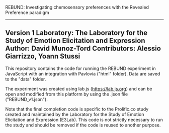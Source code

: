 REBUND: Investigating chemosensory preferences with the Revealed Preference paradigm


-----------
Version 1
Laboratory: The Laboratory for the Study of Emotion Elicitation and Expression
Author: David Munoz-Tord
Contributors: Alessio Giarrizzo, Yoann Stussi
-----------


This repository contains the code for running the REBUND experiment in JavaScript with an integration with Pavlovia ("html" folder). Data are saved to the "data" folder.

The experiment was created using lab.js (https://lab.js.org) and can be open and modified from this platform by using the .json file ("REBUND_v1.json").

Note that the final completion code is specific to the Prolific.co study created and maintained by the Laboratory for the Study of Emotion Elicitation and Expression (E3Lab). This code is not strictly necessary to run the study and should be removed if the code is reused to another purpose.